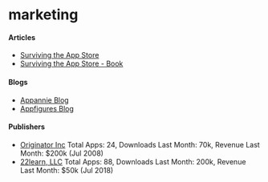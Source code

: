 # marketing

#### Articles

- [Surviving the App Store](https://simpleprogrammer.com/surviving-the-app-store/)
- [Surviving the App Store - Book](https://github.com/amirrajan/survivingtheappstore)

#### Blogs

- [Appannie Blog](https://www.appannie.com/en/insights/)
- [Appfigures Blog](https://appfigures.com/resources)

#### Publishers

- [Originator Inc](https://sensortower.com/ios/publisher/originator-inc/693294917)
Total Apps: 24, Downloads Last Month: 70k, Revenue Last Month: $200k (Jul 2008)
- [22learn, LLC](https://sensortower.com/ios/publisher/22learn-llc/436615166)
Total Apps: 88, Downloads Last Month: 200k, Revenue Last Month: $50k (Jul 2018)
